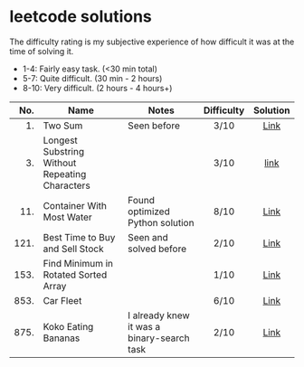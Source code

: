 # leetcode solutions

The difficulty rating is my subjective experience of how difficult it was at the time of solving it.

-   1-4: Fairly easy task. (<30 min total)
-   5-7: Quite difficult. (30 min - 2 hours)
-   8-10: Very difficult. (2 hours - 4 hours+)

|  No. | Name                                           | Notes                                      | Difficulty |                               Solution                                |
| ---: | ---------------------------------------------- | ------------------------------------------ | :--------: | :-------------------------------------------------------------------: |
|   1. | Two Sum                                        | Seen before                                |    3/10    |                       [Link](/1.%20Two%20Sum/)                        |
|   3. | Longest Substring Without Repeating Characters |                                            |    3/10    | [link](/3.%20Longest%20Substring%20Without%20Repeating%20Characters/) |
|  11. | Container With Most Water                      | Found optimized Python solution            |    8/10    |            [Link](/11.%20Container%20With%20Most%20Water/)            |
| 121. | Best Time to Buy and Sell Stock                | Seen and solved before                     |    2/10    |     [Link](/121.%20Best%20Time%20to%20Buy%20and%20Sell%20Stock/)      |
| 153. | Find Minimum in Rotated Sorted Array           |                                            |    1/10    |    [Link](/153.%20Find%20Minimum%20in%20Rotated%20Sorted%20Array/)    |
| 853. | Car Fleet                                      |                                            |    6/10    |                     [Link](/853.%20Car%20Fleet/)                      |
| 875. | Koko Eating Bananas                            | I already knew it was a binary-search task |    2/10    |               [Link](/875.%20Koko%20Eating%20Bananas/)                |
